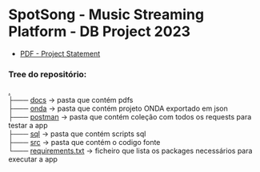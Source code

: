 # SpotSong - Music Streaming Platform - DB Project 2023

* [PDF - Project Statement](https://github.com/Sonicgus/SpotSong/blob/679e3d6edd0bb7594c60fb1a13b73a0c87909b46/docs/Statement.pdf)

### Tree do repositório:
[.](https://github.com/Sonicgus/SpotSong)<br/>
├─── [docs](https://github.com/Sonicgus/SpotSong/tree/679e3d6edd0bb7594c60fb1a13b73a0c87909b46/docs) -> pasta que contém pdfs<br/>
├─── [onda](https://github.com/Sonicgus/SpotSong/tree/679e3d6edd0bb7594c60fb1a13b73a0c87909b46/onda) -> pasta que contém projeto ONDA exportado em json<br/>
├─── [postman](https://github.com/Sonicgus/SpotSong/tree/679e3d6edd0bb7594c60fb1a13b73a0c87909b46/postman) -> pasta que contém coleção com todos os requests para testar a app<br/>
├─── [sql](https://github.com/Sonicgus/SpotSong/tree/679e3d6edd0bb7594c60fb1a13b73a0c87909b46/sql) -> pasta que contém scripts sql<br/>
├─── [src](https://github.com/Sonicgus/SpotSong/tree/679e3d6edd0bb7594c60fb1a13b73a0c87909b46/src) -> pasta que contém o codigo fonte<br/>
└─── [requirements.txt](https://github.com/Sonicgus/SpotSong/blob/679e3d6edd0bb7594c60fb1a13b73a0c87909b46/requirements.txt) -> ficheiro que lista os packages necessários para executar a app<br/>
